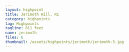 ```yaml
---
layout: highpoint
title: Jerimoth Hill, RI
category: highpoints
tag: Highpoints
tagline: 811 feet
name: jerimoth
files: 6
thumbnail: /assets/highpoints/jerimoth/jerimoth-5.jpg
---
```

